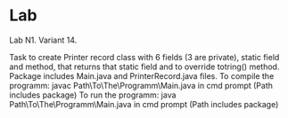 # Lab
Lab N1. Variant 14. 

Task to create Printer record class with 6 fields (3 are private), static field and method, that returns that static field and to override totring() method.
Package includes Main.java and PrinterRecord.java files.
To compile the programm: javac Path\To\The\Programm\Main.java in cmd prompt (Path includes package)
To run the programm: java Path\To\The\Programm\Main.java in cmd prompt (Path includes package)
